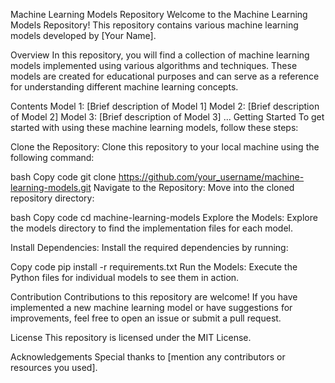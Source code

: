Machine Learning Models Repository
Welcome to the Machine Learning Models Repository! This repository contains various machine learning models developed by [Your Name].

Overview
In this repository, you will find a collection of machine learning models implemented using various algorithms and techniques. These models are created for educational purposes and can serve as a reference for understanding different machine learning concepts.

Contents
Model 1: [Brief description of Model 1]
Model 2: [Brief description of Model 2]
Model 3: [Brief description of Model 3]
...
Getting Started
To get started with using these machine learning models, follow these steps:

Clone the Repository: Clone this repository to your local machine using the following command:

bash
Copy code
git clone https://github.com/your_username/machine-learning-models.git
Navigate to the Repository: Move into the cloned repository directory:

bash
Copy code
cd machine-learning-models
Explore the Models: Explore the models directory to find the implementation files for each model.

Install Dependencies: Install the required dependencies by running:

Copy code
pip install -r requirements.txt
Run the Models: Execute the Python files for individual models to see them in action.

Contribution
Contributions to this repository are welcome! If you have implemented a new machine learning model or have suggestions for improvements, feel free to open an issue or submit a pull request.

License
This repository is licensed under the MIT License.

Acknowledgements
Special thanks to [mention any contributors or resources you used].
